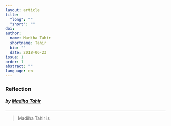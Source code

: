 ```yaml
---
layout: article
title: 
  "long": ""
  "short": ""
doi:
author: 
  name: Madiha Tahir
  shortname: Tahir
  bio: ""
  date: 2018-06-23
issue: 1
order: 1
abstract: ""
language: en
---
```


### Reflection


#### 
##### by [Madiha Tahir](http://madihatahir.com/)



---

> Madiha Tahir is 
